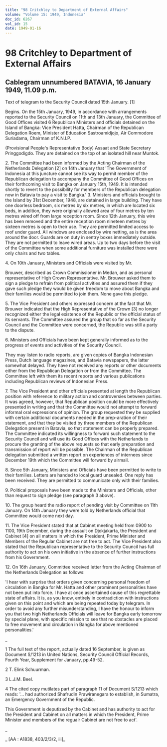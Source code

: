 ```yaml
---
title: "98 Critchley to Department of External Affairs"
volume: "Volume 15: 1949, Indonesia"
doc_id: 6267
vol_id: 15
date: 1949-01-16
---
```


# 98 Critchley to Department of External Affairs

## Cablegram unnumbered BATAVIA, 16 January 1949, 11.09 p.m.

Text of telegram to the Security Council dated 15th January. [1]

Begins. On the 15th January, 1949, in accordance with arrangements reported to the Security Council on 11th and 13th January, the Committee of Good Offices visited 6 Republican Ministers and officials detained on the Island of Bangka: Vice President Hatta, Chairman of the Republican Delegation Roem, Minister of Education Sastroamidjojo, Air Commodore Suriadama, Chairman of K.N.I.P.

(Provisional People's Representative Body) Assaat and State Secretary Pringgodigdo. They are detained on the top of an isolated hill near Muntok.

2\. The Committee had been informed by the Acting Chairman of the Netherlands Delegation [2] on 14th January that 'The Government of Indonesia at this juncture cannot see its way to permit member of the Republican delegation to accompany the Committee of Good Offices on their forthcoming visit to Bangka on January 15th, 1949. It is intended shortly to revert to the possibility for members of the Republican delegation now in Batavia to pay a visit to Bangka.' 3. Ministers and officials brought to the Island by 31st December, 1948, are detained in large building. They have one doorless bedroom, six metres by six metres, in which are located six beds, in addition, they were originally allowed area of four metres by ten metres wired off from large reception room. Since 12th January, this wire has been removed and the entire reception room nineteen metres by sixteen metres is open to their use. They are permitted limited access to roof under guard. All windows are enclosed by wire netting, as is the area around the door. Guards are on duty in sentry boxes immediately outside. They are not permitted to leave wired areas. Up to two days before the visit of the Committee when some additional furniture was installed there were only chairs and two tables.

4\. On 10th January, Ministers and Officials were visited by Mr.

Brouwer, described as Crown Commissioner in Medan, and as personal representative of High Crown Representative. Mr. Brouwer asked them to sign a pledge to refrain from political activities and assured them if they gave such pledge they would be given freedom to move about Bangka and their families would be permitted to join them. None gave this pledge.

5\. The Vice President and others expressed concern at the fact that Mr. Brouwer indicated that the High Representative of the Crown [3] no longer recognized either the legal existence of the Republic or the official status of its servants. The Committee assured the group that so far as the Security Council and the Committee were concerned, the Republic was still a party to the dispute.

6\. Ministers and Officials have been kept generally informed as to the progress of events and activities of the Security Council.

They may listen to radio reports, are given copies of Bangka Indonesian Press, Dutch language magazines, and Batavia newspapers, the latter somewhat delayed. They have not received any reports or other documents either from the Republican Delegation or from the Committee. The Committee left with them its recent reports and various publications including Republican reviews of Indonesian Press.

7\. The Vice President and other officials presented at length the Republican position with reference to military action and controversies between parties. It was agreed, however, that Republican position could be more effectively presented in writing and that the Committee would not attempt to forward informal oral expressions of opinion. The group requested they be supplied with certain additional documents needed in the prep-aration of their statement, and that they be visited by three members of the Republican Delegation present in Batavia, so that statement can be properly prepared. The Committee indicated its willingness to forward such statement to the Security Council and will use its Good Offices with the Netherlands to procure the granting of the above requests so that early preparation and transmission of report will be possible. The Chairman of the Republican delegation submitted a written report on experiences of internees since December 19th which the Committee will forward by airmail.

8\. Since 5th January, Ministers and Officials have been permitted to write to their families. Letters are handed to local guard unsealed. One reply has been received. They are permitted to communicate only with their families.

9\. Political proposals have been made to the Ministers and Officials, other than request to sign pledge (see paragraph 3 above).

10\. The group heard the radio report of pending visit by Committee on 11th January. On 14th January they were told by Netherlands official that Committee would come next day.

11\. The Vice President stated that at Cabinet meeting held from 0900 to 1100, 19th December, during the assault on Djokjakarta, the President and Cabinet [4] on all matters in which the President, Prime Minister and Members of the Regular Cabinet are not free to act. The Vice President also stated that the Republican representative to the Security Council has full authority to act on his own initiative in the absence of further instructions from his Government.

12\. On 16th January, Committee received letter from the Acting Chairman of the Netherlands Delegation as follows:

'I hear with surprise that orders given concerning personal freedom of circulation in Bangka for Mr. Hatta and other prominent personalities have not been put into force. I have at once ascertained cause of this regrettable state of affairs. It is, as you know, entirely in contradiction with instructions given on this point and which are being repeated today by telegram. In order to avoid any further misunderstanding, I have the honour to inform you that two high Netherlands Officials will leave for Bangka early tomorrow by special plane, with specific mission to see that no obstacles are placed to free movement and circulation in Bangka for above mentioned personalities.'

_

1 The full text of the report, actually dated 16 September, is given as Document S/1213 in United Nations, Security Council Official Records, Fourth Year, Supplement for January, pp.49-52.

2 T. Elink Schuurman.

3 L.J.M. Beel.

4 The cited copy mutilates part of paragraph 11 of Document S/1213 which reads: '... had authorized Shafrudin Prawiranegara to establish, in Sumatra, an Emergency Government of the Republic.

This Government is deputized by the Cabinet and has authority to act for the President and Cabinet on all matters in which the President, Prime Minister and members of the regualr Cabinet are not free to act'.

_

_ [AA : A1838, 403/2/3/2, iii]_

